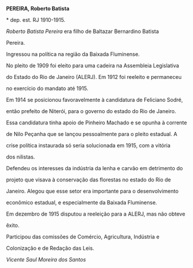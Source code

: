 **PEREIRA, Roberto Batista**



\* dep. est. RJ 1910-1915.



*Roberto Batista Pereira* era filho de Baltazar Bernardino Batista

Pereira.



Ingressou na política na região da Baixada Fluminense.



No pleito de 1909 foi eleito para uma cadeira na Assembleia Legislativa

do Estado do Rio de Janeiro (ALERJ). Em 1912 foi reeleito e permaneceu

no exercício do mandato até 1915.



Em 1914 se posicionou favoravelmente à candidatura de Feliciano Sodré,

então prefeito de Niterói, para o governo do estado do Rio de Janeiro.

Essa candidatura tinha apoio de Pinheiro Machado e se opunha à corrente

de Nilo Peçanha que se lançou pessoalmente para o pleito estadual. A

crise política instaurada só seria solucionada em 1915, com a vitória

dos nilistas.



Defendeu os interesses da indústria da lenha e carvão em detrimento do

projeto que visava à conservação das florestas no estado do Rio de

Janeiro. Alegou que esse setor era importante para o desenvolvimento

econômico estadual, e especialmente da Baixada Fluminense.



Em dezembro de 1915 disputou a reeleição para a ALERJ, mas não obteve

êxito.



Participou das comissões de Comércio, Agricultura, Indústria e

Colonização e de Redação das Leis.



*Vicente Saul Moreira dos Santos*



